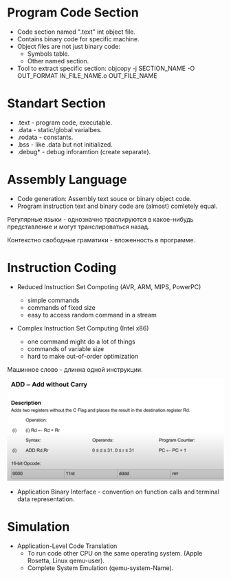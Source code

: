 # Program Code Section

* Code section named ".text" int object file.
* Contains binary code for specific machine.
* Object files are not just binary code:
  * Symbols table.
  * Other named section.
* Tool to extract specific section: objcopy -j SECTION_NAME -O OUT_FORMAT IN_FILE_NAME.o OUT_FILE_NAME

# Standart Section

* .text - program code, executable.
* .data - static/global varialbes.
* .rodata - constants.
* .bss - like .data but not initialized.
* .debug* - debug inforamtion (create separate).

# Assembly Language

* Code generation:
  Assembly text souce or binary object code.
* Program instruction text and binary code are (almost) comletely equal.

Регулярные языки - однозначно траслируются в какое-нибудь представление и могут транслироваться назад.

Контекстно свободные граматики - вложенность в программе.

# Instruction Coding

* Reduced Instruction Set Compoting (AVR, ARM, MIPS, PowerPC)

  * simple commands
  * commands of fixed size
  * easy to access random command in a stream
* Complex Instruction Set Computing (Intel x86)

  * one command might do a lot of things
  * commands of variable size
  * hard to make out-of-order optimization

Машинное слово - длинна одной инструкции.

![1734435620620](images/asm/1734435620620.png)

* Application Binary Interface - convention on function calls and terminal data representation.

# Simulation

* Application-Level Code Translation
  * To run code other CPU on the same operating system. (Apple Rosetta, Linux qemu-user).
  * Complete System Emulation (qemu-system-Name).
